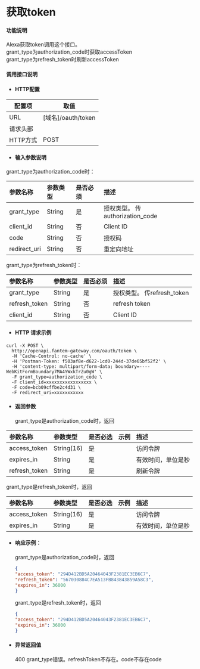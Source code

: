 # 获取token

#### 功能说明

Alexa获取token调用这个接口。  
grant\_type为authorization\_code时获取accessToken  
grant\_type为refresh\_token时刷新accessToken

#### 调用接口说明

* #### HTTP配置

| 配置项 | 取值 |
| --- | --- |
| URL | \[域名\]/oauth/token |
| 请求头部 |  |
| HTTP方式 | POST |

* #### 输入参数说明

grant\_type为authorization\_code时：

| 参数名称 | 参数类型 | 是否必须 | 描述 |
| :--- | :--- | :--- | :--- |
| grant\_type | String | 是 | 授权类型。 传authorization\_code |
| client\_id | String | 否 | Client ID |
| code | String | 否 | 授权码 |
| redirect\_uri | String | 否 | 重定向地址 |

grant\_type为refresh\_token时：

| 参数名称 | 参数类型 | 是否必须 | 描述 |
| :--- | :--- | :--- | :--- |
| grant\_type | String | 是 | 授权类型。 传refresh\_token |
| refresh\_token | String | 否 | refresh token |
| client\_id | String | 否 | Client ID |

* #### HTTP 请求示例

```
curl -X POST \
  http://openapi.fantem-gateway.com/oauth/token \
  -H 'Cache-Control: no-cache' \
  -H 'Postman-Token: f503af8e-d622-1cd0-244d-37de65bf52f2' \
  -H 'content-type: multipart/form-data; boundary=----WebKitFormBoundary7MA4YWxkTrZu0gW' \
  -F grant_type=authorization_code \
  -F client_id=xxxxxxxxxxxxxxxxx \
  -F code=bcb09cffbe2c4d31 \
  -F redirect_uri=xxxxxxxxxxx
```

* #### 返回参数

  grant\_type是authorization\_code时，返回

| 参数名称 | 参数类型 | 是否必选 | 示例 | 描述 |
| :--- | :--- | :--- | :--- | :--- |
| access\_token | String\(16\) | 是 |  | 访问令牌 |
| expires\_in | String | 是 |  | 有效时间，单位是秒 |
| refresh\_token | String | 是 |  | 刷新令牌 |

grant\_type是refresh\_token时，返回

| 参数名称 | 参数类型 | 是否必选 | 示例 | 描述 |
| :--- | :--- | :--- | :--- | :--- |
| access\_token | String\(16\) | 是 |  | 访问令牌 |
| expires\_in | String | 是 |  | 有效时间，单位是秒 |

* #### 响应示例：

  grant\_type是authorization\_code时，返回

  ```json
  {
  "access_token": "294D412BD5A20464043F2381EC3EB6C7",
  "refresh_token": "567030884C7EA513FB843843859A58C3",
  "expires_in": 36000
  }
  ```

  grant\_type是refresh\_token时，返回

  ```json
  {
  "access_token": "294D412BD5A20464043F2381EC3EB6C7",
  "expires_in": 36000
  }
  ```

* #### 异常返回值

  400 grant\_type错误。refreshToken不存在。code不存在code



